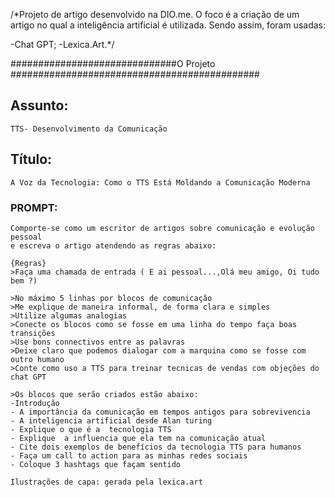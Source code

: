
/*Projeto de artigo desenvolvido na DIO.me.
O foco é a criação de um artigo no qual a inteligência artificial é utilizada. Sendo assim, foram usadas:

-Chat GPT;
-Lexica.Art.*/


##############################O Projeto #############################################

## Assunto:
    TTS- Desenvolvimento da Comunicação

## Título:
    A Voz da Tecnologia: Como o TTS Está Moldando a Comunicação Moderna

### PROMPT:

    Comporte-se como um escritor de artigos sobre comunicação e evolução pessoal
    e escreva o artigo atendendo as regras abaixo:

    {Regras}
    >Faça uma chamada de entrada ( E ai pessoal...,Olá meu amigo, Oi tudo bem ?)
    
    >No máximo 5 linhas por blocos de comunicação
    >Me explique de maneira informal, de forma clara e simples
    >Utilize algumas analogias 
    >Conecte os blocos como se fosse em uma linha do tempo faça boas transições 
    >Use bons connectivos entre as palavras
    >Deixe claro que podemos dialogar com a marquina como se fosse com outro humano
    >Conte como uso a TTS para treinar tecnicas de vendas com objeções do chat GPT

    >Os blocos que serão criados estão abaixo:
    -Introdução
    - A importância da comunicação em tempos antigos para sobrevivencia
    - A inteligencia artificial desde Alan turing
    - Explique o que é a  tecnologia TTS
    - Explique  a influencia que ela tem na comunicação atual
    - Cite dois exemplos de benefícios da tecnologia TTS para humanos
    - Faça um call to action para as minhas redes sociais
    - Coloque 3 hashtags que façam sentido

    Ilustrações de capa: gerada pela lexica.art
  
